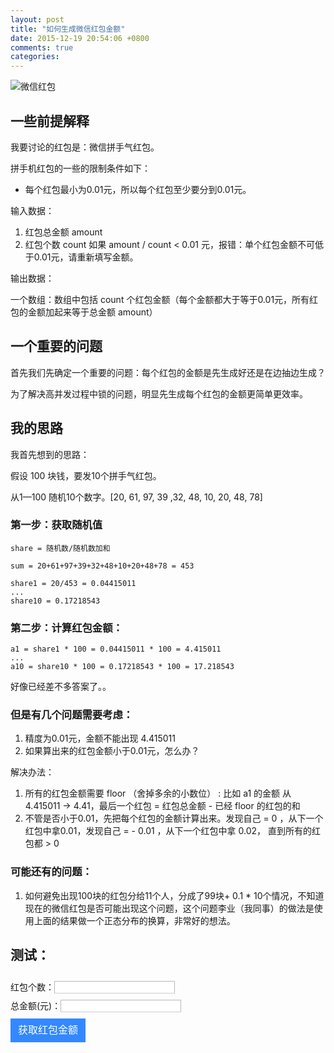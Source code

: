 ```yaml
---
layout: post
title: "如何生成微信红包金额"
date: 2015-12-19 20:54:06 +0800
comments: true
categories: 
---
```


![微信红包](/images/post/wechat_lucky_money.png)
## 一些前提解释

我要讨论的红包是：微信拼手气红包。

拼手机红包的一些的限制条件如下：
-  每个红包最小为0.01元，所以每个红包至少要分到0.01元。

输入数据：

1.  红包总金额 amount
2.  红包个数 count
如果 amount / count < 0.01 元，报错：单个红包金额不可低于0.01元，请重新填写金额。

输出数据：

一个数组：数组中包括 count 个红包金额（每个金额都大于等于0.01元，所有红包的金额加起来等于总金额 amount）

## 一个重要的问题

首先我们先确定一个重要的问题：每个红包的金额是先生成好还是在边抽边生成？

为了解决高并发过程中锁的问题，明显先生成每个红包的金额更简单更效率。

<!-- more -->

## 我的思路

我首先想到的思路：

假设 100 块钱，要发10个拼手气红包。

从1—100 随机10个数字。[20, 61, 97, 39 ,32, 48, 10, 20, 48, 78]

### 第一步：获取随机值

```
share = 随机数/随机数加和

sum = 20+61+97+39+32+48+10+20+48+78 = 453

share1 = 20/453 = 0.04415011
...
share10 = 0.17218543

```
### 第二步：计算红包金额：
```
a1 = share1 * 100 = 0.04415011 * 100 = 4.415011
...
a10 = share10 * 100 = 0.17218543 * 100 = 17.218543
```

好像已经差不多答案了。。

### 但是有几个问题需要考虑：

1.  精度为0.01元，金额不能出现 4.415011
2.  如果算出来的红包金额小于0.01元，怎么办？

解决办法：

1.  所有的红包金额需要 floor （舍掉多余的小数位） : 比如 a1 的金额 从 4.415011 -> 4.41，最后一个红包 = 红包总金额 - 已经 floor 的红包的和
2.  不管是否小于0.01，先把每个红包的金额计算出来。发现自己 = 0 ，从下一个红包中拿0.01，发现自己 = - 0.01 ，从下一个红包中拿 0.02， 直到所有的红包都 > 0

### 可能还有的问题：
1.  如何避免出现100块的红包分给11个人，分成了99块+ 0.1 * 10个情况，不知道现在的微信红包是否可能出现这个问题，这个问题李业（我同事）的做法是使用上面的结果做一个正态分布的换算，非常好的想法。

## 测试：

<form>
红包个数：<input type="text" name="count" id="count" required style="height: 20px;margin-top: 10px;padding: 9px 7px;border: 1px solid #b8b8b8;border-bottom: 1px solid #ccc;outline: none;box-shadow: none;"> <br>
总金额(元)：<input type="text" name="amount" id="amount" required style="height: 20px;margin-top: 10px;padding: 9px 7px;border: 1px solid #b8b8b8;border-bottom: 1px solid #ccc;outline: none;box-shadow: none;"><br>
<input type="button" id="submit" value="获取红包金额" style="cursor: pointer;width: 120px;height: 38px;line-height: 38px;padding: 0;border: 0;background-color: #38f;font-size: 16px;color: white;margin-top: 10px">
</form>
<div id='result'></div>
<script>

$('#submit').click(function(){
  function getRandomInt(min, max) {
    return Math.floor(Math.random() * (max - min)) + min;
  }

  function getNextItemKey(currentKey, count) {
    if (currentKey > count) {
      throw 'Error: currentKey > count';
    }
    if (currentKey != count) {
      return currentKey + 1;
    } else {
      return 1;
    }
  }
  
  var count = $('#count').val();
  var amount = $('#amount').val();
  if (!count) {
    alert('红包个数必须填写');
    return false;
  }
  if (!amount) {
    alert('总金额必须填写');
    return false;
  }
  if (amount / count < 0.01) {
    alert('单个红包金额不可低于0.01元，请重新填写金额');
    return false;
  }
  amount = amount * 100;
  var items = [];
  for (var i = 0; i < count; ++ i) {
    items[i] = getRandomInt(1, 100);
  }
  var itemAmounts = [];
  var sum = items.reduce(function(pv, cv) { return pv + cv; }, 0);
  var currentAmount = 0;
  for (var i = 0; i < count; ++ i) {
    if (i !== count - 1) {
      itemAmounts[i] = Math.floor(items[i] / sum * amount);
      currentAmount += itemAmounts[i];
    } else {
      itemAmounts[i] = amount - currentAmount
    }
  }
  
  for (var i = 0; i < count; ++ i ) {
    if (itemAmounts[i] > 0) {
      continue;
    }
    var nextKey = getNextItemKey(i, count);
    var diff = 1 - itemAmounts[i];
    itemAmounts[i] = 1;
    itemAmounts[nextKey] -= diff;
  }
  
  for (var i = 0; i < count; ++ i ) {
    itemAmounts[i] = itemAmounts[i] / 100;
  }
  
  alert(itemAmounts.join('元   '));
  
});
</script>
